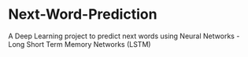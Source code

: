 # Next-Word-Prediction
A Deep Learning project to predict next words using Neural Networks - Long Short Term Memory Networks (LSTM)
